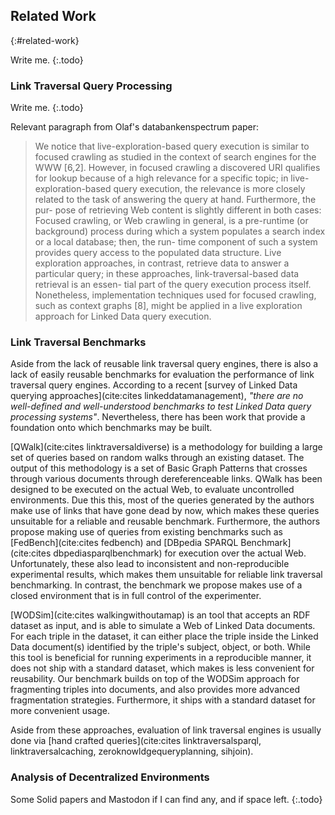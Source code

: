 ## Related Work
{:#related-work}

Write me.
{:.todo}

### Link Traversal Query Processing

Write me.
{:.todo}

Relevant paragraph from Olaf's databankenspectrum paper:
> We notice that live-exploration-based query execution
is similar to focused crawling as studied in the context of search engines for the WWW [6,2]. However, in focused crawling a discovered URI qualifies for lookup because of a high relevance for a specific topic; in live-exploration-based query execution, the relevance is more closely related to the task of answering the query at hand. Furthermore, the pur- pose of retrieving Web content is slightly different in both cases: Focused crawling, or Web crawling in general, is a pre-runtime (or background) process during which a system populates a search index or a local database; then, the run- time component of such a system provides query access to the populated data structure. Live exploration approaches, in contrast, retrieve data to answer a particular query; in these approaches, link-traversal-based data retrieval is an essen- tial part of the query execution process itself. Nonetheless, implementation techniques used for focused crawling, such as context graphs [8], might be applied in a live exploration approach for Linked Data query execution.

### Link Traversal Benchmarks

Aside from the lack of reusable link traversal query engines,
there is also a lack of easily reusable benchmarks for evaluation the performance of link traversal query engines.
According to a recent [survey of Linked Data querying approaches](cite:cites linkeddatamanagement),
*"there are no well-defined and well-understood benchmarks to test Linked Data query processing systems"*.
Nevertheless, there has been work that provide a foundation onto which benchmarks may be built.

[QWalk](cite:cites linktraversaldiverse) is a methodology for building a large set of queries based on random walks through an existing dataset.
The output of this methodology is a set of Basic Graph Patterns that crosses through various documents through dereferenceable links.
QWalk has been designed to be executed on the actual Web, to evaluate uncontrolled environments.
Due this this, most of the queries generated by the authors make use of links that have gone dead by now,
which makes these queries unsuitable for a reliable and reusable benchmark.
Furthermore, the authors propose making use of queries from existing benchmarks
such as [FedBench](cite:cites fedbench) and [DBpedia SPARQL Benchmark](cite:cites dbpediasparqlbenchmark) for execution over the actual Web.
Unfortunately, these also lead to inconsistent and non-reproducible experimental results,
which makes them unsuitable for reliable link traversal benchmarking.
In contrast, the benchmark we propose makes use of a closed environment that is in full control of the experimenter.

[WODSim](cite:cites walkingwithoutamap) is an tool that accepts an RDF dataset as input,
and is able to simulate a Web of Linked Data documents.
For each triple in the dataset, it can either place the triple inside the Linked Data document(s)
identified by the triple's subject, object, or both.
While this tool is beneficial for running experiments in a reproducible manner,
it does not ship with a standard dataset, which makes is less convenient for reusability.
Our benchmark builds on top of the WODSim approach for fragmenting triples into documents,
and also provides more advanced fragmentation strategies.
Furthermore, it ships with a standard dataset for more convenient usage.

Aside from these approaches, evaluation of link traversal engines
is usually done via [hand crafted queries](cite:cites linktraversalsparql, linktraversalcaching, zeroknowldgequeryplanning, sihjoin).

### Analysis of Decentralized Environments

Some Solid papers and Mastodon if I can find any, and if space left.
{:.todo}
